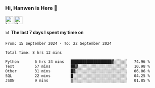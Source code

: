 ### Hi, Hanwen is Here 👋
<p>
	<a href="https://www.linkedin.com/in/liu-hanwen/"><img src="https://img.shields.io/badge/@hanwen-0A66C2?style=flat&logo=LinkedIn&logoColor=white" alt="Linkedin"  height="25px"/></a> 
	<a href="https://scholar.google.com/citations?user=HDF0su0AAAAJ"><img src="https://img.shields.io/badge/scholar-4385FE.svg?&style=plastic&logo=google-scholar&logoColor=white" alt="Google Scholar" height="25px"> </a>
</p>

📊 **The last 7 days I spent my time on** 
<!--START_SECTION:waka-->

```txt
From: 15 September 2024 - To: 22 September 2024

Total Time: 8 hrs 13 mins

Python       6 hrs 34 mins   ██████████████████▓░░░░░░   74.96 %
Text         57 mins         ██▓░░░░░░░░░░░░░░░░░░░░░░   10.98 %
Other        31 mins         █▓░░░░░░░░░░░░░░░░░░░░░░░   06.06 %
SQL          22 mins         █░░░░░░░░░░░░░░░░░░░░░░░░   04.25 %
JSON         9 mins          ▒░░░░░░░░░░░░░░░░░░░░░░░░   01.85 %
```

<!--END_SECTION:waka-->


<!--
**david990917/david990917** is a ✨ _special_ ✨ repository because its `README.md` (this file) appears on your GitHub profile.

Here are some ideas to get you started:

- 🔭 I’m currently working on ...
- 🌱 I’m currently learning ...
- 👯 I’m looking to collaborate on ...
- 🤔 I’m looking for help with ...
- 💬 Ask me about ...
- 📫 How to reach me: ...
- 😄 Pronouns: ...
- ⚡ Fun fact: ...
-->
